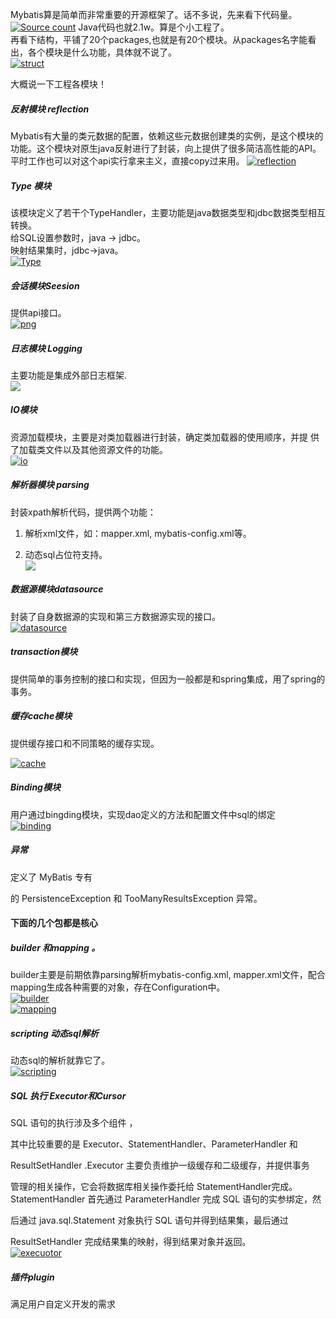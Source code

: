 Mybatis算是简单而非常重要的开源框架了。话不多说，先来看下代码量。   
[![Source count](https://github.com/flysnow911/Blogs/blob/master/Mybatis/images/sourcecount.png "Source count")](https://github.com/flysnow911/Blogs/blob/master/Mybatis/images/sourcecount.png "Source count")
Java代码也就2.1w。算是个小工程了。   
再看下结构，平铺了20个packages,也就是有20个模块。从packages名字能看出，各个模块是什么功能，具体就不说了。   
[![struct](https://github.com/flysnow911/Blogs/blob/master/Mybatis/images/Struct.png "struct")](https://github.com/flysnow911/Blogs/blob/master/Mybatis/images/Struct.png "struct")   

大概说一下工程各模块！
##### 反射模块 reflection  
Mybatis有大量的类元数据的配置，依赖这些元数据创建类的实例，是这个模块的功能。这个模块对原生java反射进行了封装，向上提供了很多简洁高性能的API。平时工作也可以对这个api实行拿来主义，直接copy过来用。
[![reflection](https://github.com/flysnow911/Blogs/blob/master/Mybatis/images/reflection.png "reflection")](https://github.com/flysnow911/Blogs/blob/master/Mybatis/images/reflection.png "reflection")   

##### Type 模块  
 
该模块定义了若干个TypeHandler，主要功能是java数据类型和jdbc数据类型相互转换。  
给SQL设置参数时，java -> jdbc。  
映射结果集时，jdbc->java。  
[![Type](https://github.com/flysnow911/Blogs/blob/master/Mybatis/images/Type.png "Type")](https://github.com/flysnow911/Blogs/blob/master/Mybatis/images/Type.png "Type")

##### 会话模块Seesion    
提供api接口。   
[![png](https://github.com/flysnow911/Blogs/tree/master/Mybatis/images/session.png "png")](https://github.com/flysnow911/Blogs/tree/master/Mybatis/images/session.png "png")
##### 日志模块 Logging
主要功能是集成外部日志框架.  
[![](https://github.com/flysnow911/Blogs/tree/master/Mybatis/images/logging.png)](https://github.com/flysnow911/Blogs/tree/master/Mybatis/images/logging.png)

##### IO模块  
资源加载模块，主要是对类加载器进行封装，确定类加载器的使用顺序，并提
供了加载类文件以及其他资源文件的功能。   
[![io](https://github.com/flysnow911/Blogs/tree/master/Mybatis/images/io.png "io")](https://github.com/flysnow911/Blogs/tree/master/Mybatis/images/io.png "io")

##### 解析器模块 parsing      

封装xpath解析代码，提供两个功能：

1. 解析xml文件，如：mapper.xml, mybatis-config.xml等。   

2. 动态sql占位符支持。    
[![](https://github.com/flysnow911/Blogs/tree/master/Mybatis/images/mapper.png)](https://github.com/flysnow911/Blogs/tree/master/Mybatis/images/mapper.png)

##### 数据源模块datasource    
封装了自身数据源的实现和第三方数据源实现的接口。   
[![datasource](https://github.com/flysnow911/Blogs/blob/master/Mybatis/images/datasource.png "datasource")](https://github.com/flysnow911/Blogs/blob/master/Mybatis/images/datasource.png "datasource")
##### transaction模块   
提供简单的事务控制的接口和实现，但因为一般都是和spring集成，用了spring的事务。   

##### 缓存cache模块    
提供缓存接口和不同策略的缓存实现。   

[![cache](https://github.com/flysnow911/Blogs/blob/master/Mybatis/images/cache.png "cache")](https://github.com/flysnow911/Blogs/blob/master/Mybatis/images/cache.png "cache")

##### Binding模块   

用户通过bingding模块，实现dao定义的方法和配置文件中sql的绑定     
[![binding](https://github.com/flysnow911/Blogs/blob/master/Mybatis/images/binding.png "binding")](https://github.com/flysnow911/Blogs/blob/master/Mybatis/images/binding.png "binding")

##### 异常   

定义了 MyBatis 专有

的 PersistenceException 和 TooManyResultsException 异常。  

#### 下面的几个包都是核心

##### builder 和mapping 。

builder主要是前期依靠parsing解析mybatis-config.xml, mapper.xml文件，配合mapping生成各种需要的对象，存在Configuration中。   
[![builder](https://github.com/flysnow911/Blogs/blob/master/Mybatis/images/builder.png "builder")](https://github.com/flysnow911/Blogs/blob/master/Mybatis/images/builder.png "builder")   
[![mapping](https://github.com/flysnow911/Blogs/blob/master/Mybatis/images/mapping "mapping.png")](https://github.com/flysnow911/Blogs/blob/master/Mybatis/images/mapping "mapping.png")

##### scripting 动态sql解析   

动态sql的解析就靠它了。  
[![scripting](https://github.com/flysnow911/Blogs/blob/master/Mybatis/images/scripting.png "scripting")](https://github.com/flysnow911/Blogs/blob/master/Mybatis/images/scripting.png "scripting")

##### SQL 执行 Executor和Cursor

SQL 语句的执行涉及多个组件 ，

其中比较重要的是 Executor、StatementHandler、ParameterHandler 和 

ResultSetHandler .Executor 主要负责维护一级缓存和二级缓存，并提供事务

管理的相关操作，它会将数据库相关操作委托给 StatementHandler完成。
StatementHandler 首先通过 ParameterHandler 完成 SQL 语句的实参绑定，然

后通过 java.sql.Statement 对象执行 SQL 语句并得到结果集，最后通过 

ResultSetHandler 完成结果集的映射，得到结果对象并返回。  
[![execuotor](https://github.com/flysnow911/Blogs/blob/master/Mybatis/images/executor.png "execuotor")](https://github.com/flysnow911/Blogs/blob/master/Mybatis/images/executor.png "execuotor")

##### 插件plugin

满足用户自定义开发的需求   






